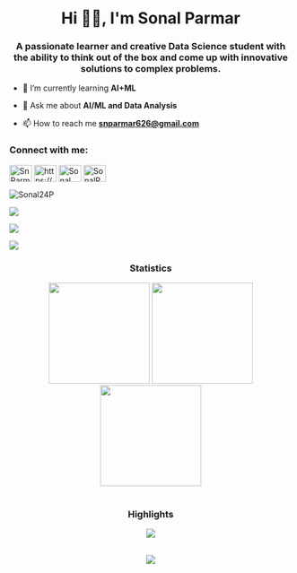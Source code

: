 <h1 align="center">Hi 👋🏻, I'm Sonal Parmar</h1>
<h3 align="center">A passionate learner and creative Data Science student with the ability to think out of the box and come up with innovative solutions to complex problems.</h3>

- 🌱 I’m currently learning **AI+ML**

- 💬 Ask me about **AI/ML and Data Analysis**

- 📫 How to reach me **snparmar626@gmail.com**

<h3 align="left">Connect with me:</h3>
<p align="left">

<a href="https://www.kaggle.com/snparmar" target="_blank">
<img align="center" src="https://raw.githubusercontent.com/rahuldkjain/github-profile-readme-generator/master/src/images/icons/Social/kaggle.svg" alt="SnParmar" height="30" width="40" /></a>
<a href="https://www.linkedin.com/in/sonalparmar-ai/" target="blank">
<img align="center" src="https://raw.githubusercontent.com/rahuldkjain/github-profile-readme-generator/master/src/images/icons/Social/linked-in-alt.svg" alt="https://www.kaggle.com/snparmar" height="30" width="40" /></a>
<a href="https://www.hackerrank.com/profile/snparmar626" target="_blank">
<img align="center" src="https://raw.githubusercontent.com/rahuldkjain/github-profile-readme-generator/master/src/images/icons/Social/hackerrank.svg" alt="Sonal Parmar" height="30" width="40" /></a>
<a href="https://leetcode.com/u/SonalParmar/" target="blank">
<img align="center" src="https://cdn.iconscout.com/icon/free/png-512/free-leetcode-3521542-2944960.png?f=avif&w=256" alt="SonalParmar" height="30" width="40" /></a>
</p>

<p><img align="center" src="https://github-readme-stats.vercel.app/api/top-langs?username=Sonal24P&show_icons=true&locale=en&layout=compact" alt="Sonal24P" /></p>



<div> <a href="https://www.linkedin.com/in/sonalparmar-ai/" target="_blank"><img src="https://img.shields.io/badge/LinkedIn-0077B5?style=for-the-badge&logo=linkedin&logoColor=white" target="_blank"></a>

<a href="https://www.kaggle.com/snparmar" target="_blank"><img src="https://img.shields.io/badge/Kaggle-20BEFF?style=for-the-badge&logo=Kaggle&logoColor=white" target="_blank"></a>

<a href = "snparmar626@gmail.com"><img src="https://img.shields.io/badge/-Gmail-%23333?style=for-the-badge&logo=gmail&logoColor=white" target="_blank"></a>

</div>





<h3 align="center">Statistics</h3>

 <div align="center">

<img src="http://github-profile-summary-cards.vercel.app/api/cards/stats?username=Sonal24P&theme=swift" height="180em" />

<img src="http://github-profile-summary-cards.vercel.app/api/cards/repos-per-language?username=Sonal24P&theme=swift" height="180em"  />

<img src="http://github-profile-summary-cards.vercel.app/api/cards/profile-details?username=Sonal24P&theme=swift" height="180em" />

</div>

<br/>

<h3 align="center">Highlights</h3>



<div align="center">

<img src="https://github-profile-trophy.vercel.app/?username=Sonal24P&theme=swift&row=2&column=3"/></div>

 <div align="center">

<br/>

<img src="https://komarev.com/ghpvc/?username=Sonal24P&label=Profile%20views&color=0e75b6&style=flat"/>

</div>
